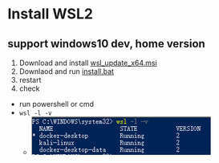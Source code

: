 # Install WSL2
## support windows10 dev, home version
1. Download and install [wsl_update_x64.msi](https://wslstorestorage.blob.core.windows.net/wslblob/wsl_update_x64.msi)
2. Downlaod and run [install.bat](https://raw.githubusercontent.com/twfb/install-wsl2/main/install.bat)
3. restart
4. check
  - run powershell or cmd
  - `wsl -l -v`
    - ![](./result.png)
